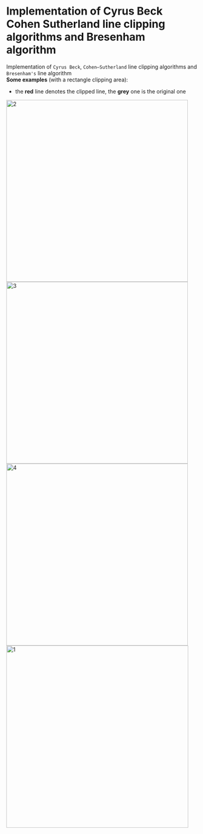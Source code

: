 # Implementation of Cyrus Beck Cohen Sutherland line clipping algorithms and Bresenham algorithm
Implementation of `Cyrus Beck`, `Cohen–Sutherland` line clipping algorithms and `Bresenham's` line algorithm  
**Some examples** (with a rectangle clipping area):  
- the **red** line denotes the clipped line, the **grey** one is the original one
<img width="479" alt="2" src="https://user-images.githubusercontent.com/37183688/41983911-fb91730e-7a37-11e8-9f2e-27add3afd102.png">
<img width="479" alt="3" src="https://user-images.githubusercontent.com/37183688/41983912-fbba3988-7a37-11e8-8d2a-e267d7ee0a9a.png">
<img width="479" alt="4" src="https://user-images.githubusercontent.com/37183688/41983913-fbe72e70-7a37-11e8-8167-1cf1339dc7c8.png">
<img width="480" alt="1" src="https://user-images.githubusercontent.com/37183688/41983914-fc2eb8a8-7a37-11e8-987b-faf99c699419.png">
